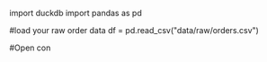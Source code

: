 import duckdb
import pandas as pd

#load your raw order data
df = pd.read_csv("data/raw/orders.csv")

#Open
con 